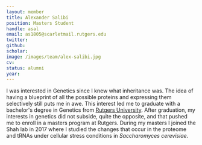 ```yaml
---
layout: member
title: Alexander Salibi
position: Masters Student
handle: asal
email: as1805@scarletmail.rutgers.edu 
twitter: 
github: 
scholar: 
image: /images/team/alex-salibi.jpg
cv: 
status: alumni
year:
---
```


I was interested in Genetics since I knew what inheritance was. The idea of having a blueprint of all the possible proteins and expressing them selectively still puts me in awe. This interest led me to graduate with a bachelor's degree in Genetics from [Rutgers University](www.rutgers.edu). After graduation, my interests in genetics did not subside, quite the opposite, and that pushed me to enroll in a masters program at Rutgers. During my masters I joined the Shah lab in 2017 where I studied the changes that occur in the proteome and tRNAs under cellular stress conditions in *Saccharomyces cerevisiae*.

